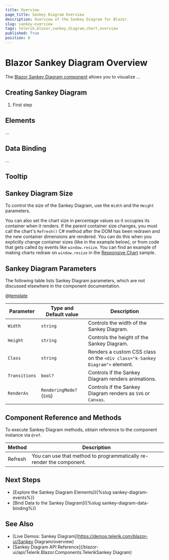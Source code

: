 ```yaml
---
title: Overview
page_title: Sankey Diagram Overview
description: Overview of the Sankey Diagram for Blazor.
slug: sankey-overview
tags: telerik,blazor,sankey,diagram,chart,overview
published: True
position: 0
---
```


# Blazor Sankey Diagram Overview

The <a href = "https://www.telerik.com/blazor-ui/stock-chart" target="_blank">Blazor Sankey Diagram component</a> allows you to visualize ...

## Creating Sankey Diagram

1. First step

## Elements

...

## Data Binding

...

## Tooltip

## Sankey Diagram Size

To control the size of the Sankey Diagram, use the `Width` and the `Height` parameters.

You can also set the chart size in percentage values so it occupies its container when it renders. If the parent container size changes, you must call the chart's `Refresh()` C# method after the DOM has been redrawn and the new container dimensions are rendered. You can do this when you explicitly change container sizes (like in the example below), or from code that gets called by events like `window.resize`. You can find an example of making charts redraw on `window.resize` in the [Responsive Chart](https://github.com/telerik/blazor-ui/tree/master/chart/responsive-chart) sample.


## Sankey Diagram Parameters

The following table lists Sankey Diagram parameters, which are not discussed elsewhere in the component documentation.

@[template](/_contentTemplates/common/parameters-table-styles.md#table-layout)

| Parameter | Type and Default value | Description |
|-----------|------------------------|-------------|
| `Width`  | `string` | Controls the width of the Sankey Diagram. |
| `Height`  | `string` | Controls the height of the Sankey Diagram. |
| `Class`  | `string` | Renders a custom CSS class on the `<div class="k-Sankey Diagram">` element. |
| `Transitions` | `bool?` | Controls if the Sankey Diagram renders animations. |
| `RenderAs` | `RenderingMode?` <br /> (`SVG`) | Controls if the Sankey Diagram renders as `SVG` or `Canvas`. |

## Component Reference and Methods

To execute Sankey Diagram methods, obtain reference to the component instance via `@ref`.

| Method  | Description |
|---------|-------------|
| Refresh | You can use that method to programmatically re-render the component. |

## Next Steps

* [Explore the Sankey Diagram Elements]({%slug sankey-diagram-events%})
* [Bind Data to the Sankey Diagram]({%slug sankey-diagram-data-binding%})

## See Also

* [Live Demos: Sankey Diagram](https://demos.telerik.com/blazor-ui/Sankey Diagram/overview)
* [Sankey Diagram API Reference](/blazor-ui/api/Telerik.Blazor.Components.TelerikSankey Diagram)
